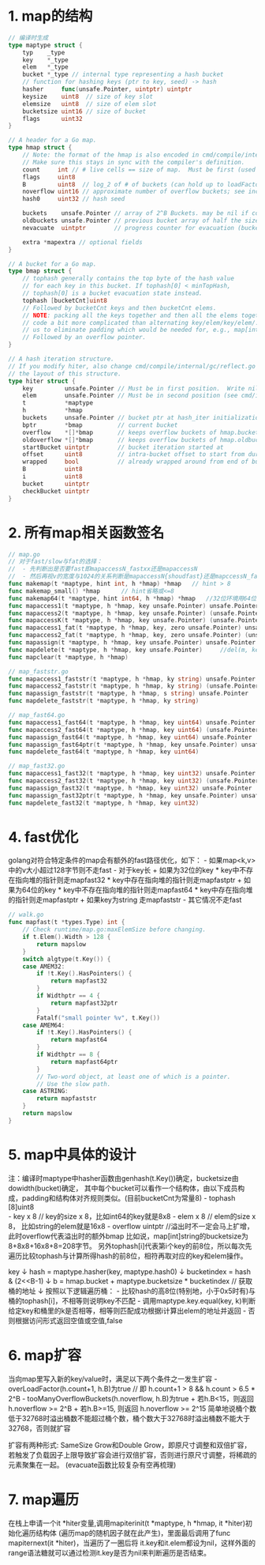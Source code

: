 
# 1. map的结构

```Go
// 编译时生成
type maptype struct {
	typ    _type
	key    *_type
	elem   *_type
	bucket *_type // internal type representing a hash bucket
	// function for hashing keys (ptr to key, seed) -> hash
	hasher     func(unsafe.Pointer, uintptr) uintptr
	keysize    uint8  // size of key slot
	elemsize   uint8  // size of elem slot
	bucketsize uint16 // size of bucket
	flags      uint32
}

// A header for a Go map.
type hmap struct {
	// Note: the format of the hmap is also encoded in cmd/compile/internal/gc/reflect.go.
	// Make sure this stays in sync with the compiler's definition.
	count     int // # live cells == size of map.  Must be first (used by len() builtin)
	flags     uint8
	B         uint8  // log_2 of # of buckets (can hold up to loadFactor * 2^B items)
	noverflow uint16 // approximate number of overflow buckets; see incrnoverflow for details
	hash0     uint32 // hash seed

	buckets    unsafe.Pointer // array of 2^B Buckets. may be nil if count==0.
	oldbuckets unsafe.Pointer // previous bucket array of half the size, non-nil only when growing
	nevacuate  uintptr        // progress counter for evacuation (buckets less than this have been evacuated)

	extra *mapextra // optional fields
}

// A bucket for a Go map.
type bmap struct {
	// tophash generally contains the top byte of the hash value
	// for each key in this bucket. If tophash[0] < minTopHash,
	// tophash[0] is a bucket evacuation state instead.
	tophash [bucketCnt]uint8
	// Followed by bucketCnt keys and then bucketCnt elems.
	// NOTE: packing all the keys together and then all the elems together makes the
	// code a bit more complicated than alternating key/elem/key/elem/... but it allows
	// us to eliminate padding which would be needed for, e.g., map[int64]int8.
	// Followed by an overflow pointer.
}

// A hash iteration structure.
// If you modify hiter, also change cmd/compile/internal/gc/reflect.go to indicate
// the layout of this structure.
type hiter struct {
	key         unsafe.Pointer // Must be in first position.  Write nil to indicate iteration end (see cmd/internal/gc/range.go).
	elem        unsafe.Pointer // Must be in second position (see cmd/internal/gc/range.go).
	t           *maptype
	h           *hmap
	buckets     unsafe.Pointer // bucket ptr at hash_iter initialization time
	bptr        *bmap          // current bucket
	overflow    *[]*bmap       // keeps overflow buckets of hmap.buckets alive
	oldoverflow *[]*bmap       // keeps overflow buckets of hmap.oldbuckets alive
	startBucket uintptr        // bucket iteration started at
	offset      uint8          // intra-bucket offset to start from during iteration (should be big enough to hold bucketCnt-1)
	wrapped     bool           // already wrapped around from end of bucket array to beginning
	B           uint8
	i           uint8
	bucket      uintptr
	checkBucket uintptr
}

```

# 2. 所有map相关函数签名

```Go
// map.go
// 对于fast/slow与fat的选择： 
//  - 先判断出是否要fast即mapaccessN_fastxx还是mapaccessN
//  - 然后再视v的宽度与1024的关系判断是mapaccessN{shoudfast}还是mapccessN_fat
func makemap(t *maptype, hint int, h *hmap) *hmap   // hint > 8
func makemap_small() *hmap      // hint省略或<=8
func makemap64(t *maptype, hint int64, h *hmap) *hmap   //32位环境用64位的hint时
func mapaccess1(t *maptype, h *hmap, key unsafe.Pointer) unsafe.Pointer     // v := map[key]
func mapaccess2(t *maptype, h *hmap, key unsafe.Pointer) (unsafe.Pointer, bool) // v, ok := map[key]
func mapaccessK(t *maptype, h *hmap, key unsafe.Pointer) (unsafe.Pointer, unsafe.Pointer)
func mapaccess1_fat(t *maptype, h *hmap, key, zero unsafe.Pointer) unsafe.Pointer   // v := map[key] && sizeof(v) > 1024
func mapaccess2_fat(t *maptype, h *hmap, key, zero unsafe.Pointer) (unsafe.Pointer, bool) //v, ok := map[key] && sizeof(v) > 1024
func mapassign(t *maptype, h *hmap, key unsafe.Pointer) unsafe.Pointer  // m[key] = v
func mapdelete(t *maptype, h *hmap, key unsafe.Pointer)     //del(m, key)
func mapclear(t *maptype, h *hmap)

// map_faststr.go
func mapaccess1_faststr(t *maptype, h *hmap, ky string) unsafe.Pointer
func mapaccess2_faststr(t *maptype, h *hmap, ky string) (unsafe.Pointer, bool)
func mapassign_faststr(t *maptype, h *hmap, s string) unsafe.Pointer
func mapdelete_faststr(t *maptype, h *hmap, ky string)

// map_fast64.go
func mapaccess1_fast64(t *maptype, h *hmap, key uint64) unsafe.Pointer
func mapaccess2_fast64(t *maptype, h *hmap, key uint64) (unsafe.Pointer, bool)
func mapassign_fast64(t *maptype, h *hmap, key uint64) unsafe.Pointer
func mapassign_fast64ptr(t *maptype, h *hmap, key unsafe.Pointer) unsafe.Pointer
func mapdelete_fast64(t *maptype, h *hmap, key uint64)

// map_fast32.go
func mapaccess1_fast32(t *maptype, h *hmap, key uint32) unsafe.Pointer
func mapaccess2_fast32(t *maptype, h *hmap, key uint32) (unsafe.Pointer, bool)
func mapassign_fast32(t *maptype, h *hmap, key uint32) unsafe.Pointer
func mapassign_fast32ptr(t *maptype, h *hmap, key unsafe.Pointer) unsafe.Pointer
func mapdelete_fast32(t *maptype, h *hmap, key uint32)
```

# 4. fast优化

golang对符合特定条件的map会有额外的fast路径优化，如下：
    - 如果map<k,v>中的v大小超过128字节则不走fast
    - 对于key长
        + 如果为32位的key
            * key中不存在指向堆的指针则走mapfast32
            * key中存在指向堆的指针则走mapfastptr
        + 如果为64位的key
            * key中不存在指向堆的指针则走mapfast64
            * key中存在指向堆的指针则走mapfastptr
        + 如果key为string
            走mapfaststr
    - 其它情况不走fast

```Go
// walk.go
func mapfast(t *types.Type) int {
	// Check runtime/map.go:maxElemSize before changing.
	if t.Elem().Width > 128 {
		return mapslow
	}
	switch algtype(t.Key()) {
	case AMEM32:
		if !t.Key().HasPointers() {
			return mapfast32
		}
		if Widthptr == 4 {
			return mapfast32ptr
		}
		Fatalf("small pointer %v", t.Key())
	case AMEM64:
		if !t.Key().HasPointers() {
			return mapfast64
		}
		if Widthptr == 8 {
			return mapfast64ptr
		}
		// Two-word object, at least one of which is a pointer.
		// Use the slow path.
	case ASTRING:
		return mapfaststr
	}
	return mapslow
}
```

# 5. map中具体的设计

注：编译时maptype中hasher函数由genhash(t.Key())确定，bucketsize由dowidth(bucket)确定，
    其中每个bucket可以看作一个结构体，由以下成员构成，padding和结构体对齐规则类似。(目前bucketCnt为常量8)
        - tophash [8]uint8  
        - key x 8   // key的size x 8，比如int64的key就是8x8
        - elem x 8  // elem的size x 8， 比如string的elem就是16x8
        - overflow uintptr  //溢出时不一定会马上扩增，此时overflow代表溢出时的额外bmap
    比如说，map[int]string的bucketsize为8+8x8+16x8+8=208字节。
    另外tophash[i]代表第i个key的前8位，所以每次先遍历比较tophash与计算所得hash的前8位，相符再取对应的key和elem操作。

key
↓
hash = maptype.hasher(key, maptype.hash0)
↓
bucketindex = hash & (2<<B-1)
↓
b = hmap.bucket + maptype.bucketsize * bucketindex  // 获取桶的地址
↓
按照以下逻辑遍历桶：
    - 比较hash的高8位(特别地，小于0x5时有)与桶的tophash[i]，不相等则说明key不匹配
    - 调用maptype.key.equal(key, k)判断给定key和桶里的k是否相等，相等则匹配成功根据i计算出elem的地址并返回
    - 否则根据访问形式返回空值或空值,false

# 6. map扩容

当向map里写入新的key/value时，满足以下两个条件之一发生扩容
    - overLoadFactor(h.count+1, h.B)为true  // 即 h.count+1 > 8 && h.count > 6.5 * 2^B
    - tooManyOverflowBuckets(h.noverflow, h.B)为true
        + 若h.B<15，则返回 h.noverflow >= 2^B
        + 若h.B>=15, 则返回 h.noverflow >= 2^15
      简单地说桶个数低于32768时溢出桶数不能超过桶个数，桶个数大于32768时溢出桶数不能大于32768，否则就扩容

扩容有两种形式: SameSize Grow和Double Grow，即原尺寸调整和双倍扩容，
若触发了负载因子上限导致扩容会进行双倍扩容，否则进行原尺寸调整，将稀疏的元素聚集在一起。
(evacuate函数比较复杂有空再梳理)

# 7. map遍历

在栈上申请一个it *hiter变量,调用mapiterinit(t *maptype, h *hmap, it *hiter)初始化遍历结构体
(遍历map的随机因子就在此产生)，里面最后调用了func mapiternext(it *hiter)，当遍历了一圈后将
it.key和it.elem都设为nil，这样外面的range语法糖就可以通过检测it.key是否为nil来判断遍历是否结束。









